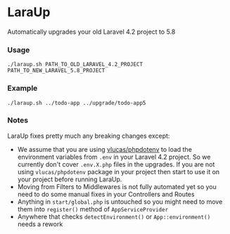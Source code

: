 # LaraUp

Automatically upgrades your old Laravel 4.2 project to 5.8

### Usage

```Shell
./laraup.sh PATH_TO_OLD_LARAVEL_4.2_PROJECT PATH_TO_NEW_LARAVEL_5.8_PROJECT
```

### Example

```Shell
./laraup.sh ../todo-app ../upgrade/todo-app5
```

### Notes

LaraUp fixes pretty much any breaking changes except:
 - We assume that you are using [vlucas/phpdotenv](https://github.com/vlucas/phpdotenv) to load the environment variables from `.env` in
your Laravel 4.2 project. So we currently don't cover `.env.X.php` files in the upgrades. If you are not using `vlucas/phpdotenv` package in your project
then start to use it on your project before running LaraUp.
 - Moving from Filters to Middlewares is not fully automated yet so you need to do some manual fixes in your Controllers and Routes
 - Anything in `start/global.php` is untouched so you might need to move them into `register()` method of `AppServiceProvider`
 - Anywhere that checks `detectEnvironment()` or `App::environment()` needs a rework
